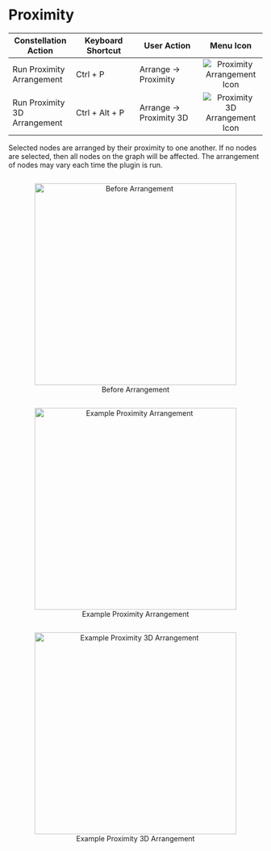 # Proximity

<table class="table table-striped">
<colgroup>
<col style="width: 25%" />
<col style="width: 25%" />
<col style="width: 25%" />
<col style="width: 25%" />
</colgroup>
<thead>
<tr class="header">
<th>Constellation Action</th>
<th>Keyboard Shortcut</th>
<th>User Action</th>
<th style="text-align: center;">Menu Icon</th>
</tr>
</thead>
<tbody>
<tr class="odd">
<td>Run Proximity Arrangement</td>
<td>Ctrl + P</td>
<td>Arrange -&gt; Proximity</td>
<td style="text-align: center;"><img src="../ext/docs/CoreArrangementPlugins/resources/arrangeByProximity.png" alt="Proximity Arrangement Icon" /></td>
</tr>
<tr class="even">
<td>Run Proximity 3D Arrangement</td>
<td>Ctrl + Alt + P</td>
<td>Arrange -&gt; Proximity 3D</td>
<td style="text-align: center;"><img src="../ext/docs/CoreArrangementPlugins/resources/arrangeByProximity3D.png" alt="Proximity 3D Arrangement Icon" /></td>
</tr>
</tbody>
</table>


Selected nodes are arranged by their proximity to one another. If no nodes are
selected, then all nodes on the graph will be affected. The arrangement of nodes 
may vary each time the plugin is run.


<div style="text-align: center">
    <figure style = "display: inline-block">
        <img height=400 src="../ext/docs/CoreArrangementPlugins/resources/beforeArrangement.png" alt="Before Arrangement" />
        <figcaption>Before Arrangement</figcaption>
    </figure>
    <figure style = "display: inline-block">
        <img height=400 src="../ext/docs/CoreArrangementPlugins/resources/proximityArrangement.png" alt="Example Proximity Arrangement" />
        <figcaption>Example Proximity Arrangement</figcaption>
    </figure>
    <figure style = "display: inline-block">
        <img height=400 src="../ext/docs/CoreArrangementPlugins/resources/proximity3DArrangement.png" alt="Example Proximity 3D Arrangement" />
        <figcaption>Example Proximity 3D Arrangement</figcaption>
    </figure>
</div>


